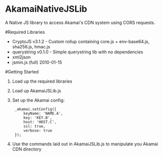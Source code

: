 # AkamaiNativeJSLib

A Native JS library to access Akamai's CDN system using CORS requests.

#Required Libraries

* CryptoJS v3.1.2 - Custom rollup containing core.js + env-base64.js, sha256.js, hmac.js
* querystring v0.1.0 - Simple querystring lib with no dependencies
* xml2json
* jsmin.js (full) 2010-01-15

#Getting Started

1. Load up the required libraries
2. Load up AkamaiJSLib.js
3. Set up the Akamai config:

		_akamai.setConfig({
			keyName: 'NAME.A',
			key: 'KEY.B',
			host: 'HOST.C',
			ssl: true,
			verbose: true
		});


4. Use the commands laid out in AkamaiJSLib.js to manipulate you Akamai CDN directory